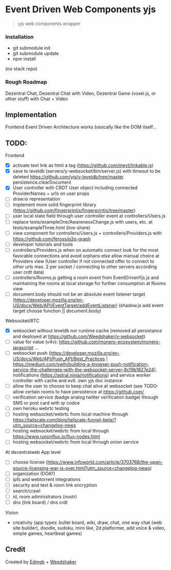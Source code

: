 # Event Driven Web Components yjs

> yjs web components wrapper


### Installation

- git submodule init
- git submodule update
- npm install

(no stack repo)

### Rough Roadmap

Dezentral Chat, Dezentral Chat with Video, Dezentral Game (voxel.js, or other stuff) with Chat + Video

## Implementation

Frontend Event Driven Architecture works basically like the DOM itself...

## TODO:

Frontend
- [x] activate text link as html a tag (https://github.com/meyt/linkable.js)
- [x] save to leveldb (servers/y-websocket/bin/server.js) with timeout to be deleted https://github.com/yjs/y-leveldb/tree/master persistence.clearDocument
- [x] User controller with CRDT User object including connected ProviderNames + urls on user props
- [ ] draw.io representation
- [ ] implement more solid fingerprint library (https://github.com/fingerprintjs/fingerprintjs/tree/master)
- [ ] user local state field through user controller event at controllers/Users.js
- [ ] replace tests/exampleOne/AwarenessChange.js with users, etc.  at tests/exampleThree.html (live-share)
- [ ] view component for controllers/Users.js + controllers/Providers.js with https://github.com/feross/p2p-graph
- [ ] developer tutorials and tools
- [ ] controllers/Providers.js when on automatic connect look for the most favorable connections and avoid orphans else allow manual choice at Providers view (User controller if not connected offer to connect to other urls max. 2 per socket / connecting to other servers according user crdt data)
- [ ] controllers/Rooms.js getting a room event from EventDrivenYjs.js and maintaining the rooms at local storage for further consumption at Rooms view
- [ ] document.body should not be an absolute event listener target (https://developer.mozilla.org/en-US/docs/Web/API/EventTarget/addEventListener) (shadow.js add event target choose function || document.body)

Websocket/RTC
- [x] websocket without leveldb nor runtime cache (removed all persistance and deployed at https://github.com/Weedshaker/y-websocket)
- [ ] value for value (v4v): https://github.com/monero-ecosystem/monero-javascript ...
- [ ] websocket push (https://developer.mozilla.org/en-US/docs/Web/API/Push_API/Best_Practices | https://medium.com/swlh/building-a-browser-push-notification-service-the-challenges-with-the-websocket-server-8cf9b1827e24), notifications (https://astral.ninja/notifications) and service worker controller with cache and evtl. own yjs doc instance
- [ ] allow the user to choose to keep chat alive at websocket (see TODO: allow certain rooms to have persistence at https://github.com/
- [ ] verification service (badge analog twitter verification badge) through SMS or post card with qr codce
- [ ] own heroku webrtc testing
- [ ] hosting websocket/webrtc from local machine through https://tailscale.com/blog/tailscale-funnel-beta/?utm_source=changelog-news
- [ ] hosting websocket/webrtc from local through https://www.runonflux.io/flux-nodes.html
- [ ] hosting websocket/webrtc from local through onion service

At decentralweb App level
- [ ] choose license (https://www.infoworld.com/article/3703768/the-open-source-licensing-war-is-over.html?utm_source=changelog-news)
- [ ] organization (DOA?)
- [ ] ipfs and webtorrent integrations
- [ ] security and text & room link encryption 
- [ ] search/crawl
- [ ] id, room administrators (nostr)
- [ ] dns (link board) / dns crdt

Vision
- creativity (app types: bullet board, wiki, draw, chat, one way chat (web site builder), doodle, sudoku, miro like, 2d platformer, add voice & video, simple games, heartbeat games)



## Credit

Created by [Edmgb](https://github.com/Edmgb) + [Weedshaker](https://github.com/Weedshaker)
